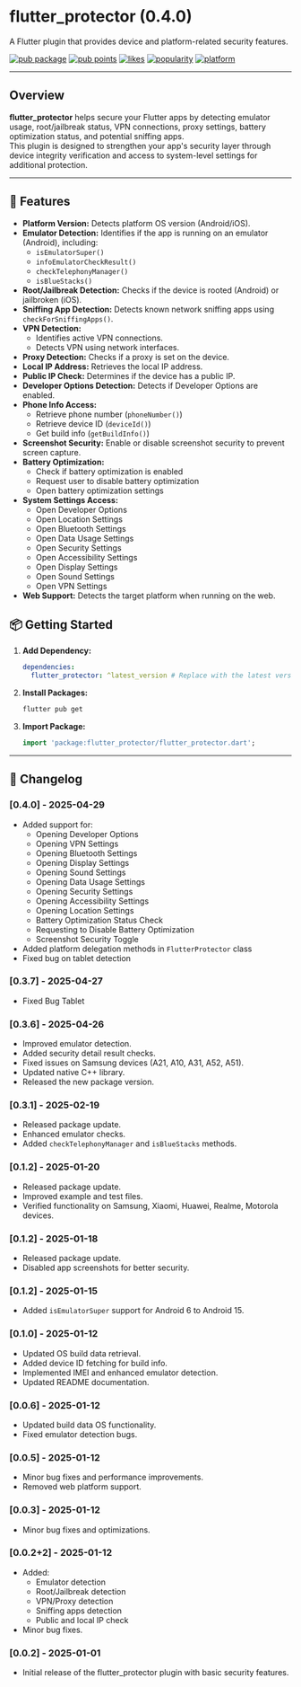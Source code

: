 # flutter_protector (0.4.0)

A Flutter plugin that provides device and platform-related security features.

[![pub package](https://img.shields.io/pub/v/flutter_protector)](https://pub.dev/packages/flutter_protector)
[![pub points](https://img.shields.io/pub/points/flutter_protector)](https://pub.dev/packages/flutter_protector/score)
[![likes](https://img.shields.io/pub/likes/flutter_protector)](https://pub.dev/packages/flutter_protector/score)
[![popularity](https://img.shields.io/pub/popularity/flutter_protector)](https://pub.dev/packages/flutter_protector/score)
[![platform](https://img.shields.io/badge/platform-android%20%7C%20ios%20%7C%20web-blue)](https://pub.dev/packages/flutter_protector)

---

## Overview

**flutter_protector** helps secure your Flutter apps by detecting emulator usage, root/jailbreak status, VPN connections, proxy settings, battery optimization status, and potential sniffing apps.  
This plugin is designed to strengthen your app's security layer through device integrity verification and access to system-level settings for additional protection.

---

## 🚀 Features

- **Platform Version:** Detects platform OS version (Android/iOS).
- **Emulator Detection:** Identifies if the app is running on an emulator (Android), including:
    - `isEmulatorSuper()`
    - `infoEmulatorCheckResult()`
    - `checkTelephonyManager()`
    - `isBlueStacks()`
- **Root/Jailbreak Detection:** Checks if the device is rooted (Android) or jailbroken (iOS).
- **Sniffing App Detection:** Detects known network sniffing apps using `checkForSniffingApps()`.
- **VPN Detection:**
    - Identifies active VPN connections.
    - Detects VPN using network interfaces.
- **Proxy Detection:** Checks if a proxy is set on the device.
- **Local IP Address:** Retrieves the local IP address.
- **Public IP Check:** Determines if the device has a public IP.
- **Developer Options Detection:** Detects if Developer Options are enabled.
- **Phone Info Access:**
    - Retrieve phone number (`phoneNumber()`)
    - Retrieve device ID (`deviceId()`)
    - Get build info (`getBuildInfo()`)
- **Screenshot Security:** Enable or disable screenshot security to prevent screen capture.
- **Battery Optimization:**
    - Check if battery optimization is enabled
    - Request user to disable battery optimization
    - Open battery optimization settings
- **System Settings Access:**
    - Open Developer Options
    - Open Location Settings
    - Open Bluetooth Settings
    - Open Data Usage Settings
    - Open Security Settings
    - Open Accessibility Settings
    - Open Display Settings
    - Open Sound Settings
    - Open VPN Settings
- **Web Support:** Detects the target platform when running on the web.


## 📦 Getting Started

1. **Add Dependency:**

    ```yaml
    dependencies:
      flutter_protector: ^latest_version # Replace with the latest version from pub.dev
    ```

2. **Install Packages:**

    ```bash
    flutter pub get
    ```

3. **Import Package:**

    ```dart
    import 'package:flutter_protector/flutter_protector.dart';
    ```

---

## 📜 Changelog
### [0.4.0] - 2025-04-29
- Added support for:
    - Opening Developer Options
    - Opening VPN Settings
    - Opening Bluetooth Settings
    - Opening Display Settings
    - Opening Sound Settings
    - Opening Data Usage Settings
    - Opening Security Settings
    - Opening Accessibility Settings
    - Opening Location Settings
    - Battery Optimization Status Check
    - Requesting to Disable Battery Optimization
    - Screenshot Security Toggle
- Added platform delegation methods in `FlutterProtector` class
- Fixed bug on tablet detection

### [0.3.7] - 2025-04-27
- Fixed Bug Tablet

### [0.3.6] - 2025-04-26
- Improved emulator detection.
- Added security detail result checks.
- Fixed issues on Samsung devices (A21, A10, A31, A52, A51).
- Updated native C++ library.
- Released the new package version.

### [0.3.1] - 2025-02-19
- Released package update.
- Enhanced emulator checks.
- Added `checkTelephonyManager` and `isBlueStacks` methods.

### [0.1.2] - 2025-01-20
- Released package update.
- Improved example and test files.
- Verified functionality on Samsung, Xiaomi, Huawei, Realme, Motorola devices.

### [0.1.2] - 2025-01-18
- Released package update.
- Disabled app screenshots for better security.

### [0.1.2] - 2025-01-15
- Added `isEmulatorSuper` support for Android 6 to Android 15.

### [0.1.0] - 2025-01-12
- Updated OS build data retrieval.
- Added device ID fetching for build info.
- Implemented IMEI and enhanced emulator detection.
- Updated README documentation.

### [0.0.6] - 2025-01-12
- Updated build data OS functionality.
- Fixed emulator detection bugs.

### [0.0.5] - 2025-01-12
- Minor bug fixes and performance improvements.
- Removed web platform support.

### [0.0.3] - 2025-01-12
- Minor bug fixes and optimizations.

### [0.0.2+2] - 2025-01-12
- Added:
    - Emulator detection
    - Root/Jailbreak detection
    - VPN/Proxy detection
    - Sniffing apps detection
    - Public and local IP check
- Minor bug fixes.

### [0.0.2] - 2025-01-01
- Initial release of the flutter_protector plugin with basic security features.


